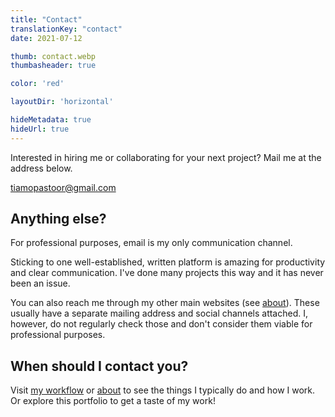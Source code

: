 ```yaml
---
title: "Contact"
translationKey: "contact"
date: 2021-07-12

thumb: contact.webp
thumbasheader: true

color: 'red'

layoutDir: 'horizontal'

hideMetadata: true
hideUrl: true
---
```


Interested in hiring me or collaborating for your next project? Mail me at the address below. 

<div class="official-url contact-link">
	<a href="mailto:tiamopastoor@gmail.com" class="contact-link">tiamopastoor@gmail.com</a>
</div>

## Anything else?

For professional purposes, email is my only communication channel. 

Sticking to one well-established, written platform is amazing for productivity and clear communication. I've done many projects this way and it has never been an issue.

You can also reach me through my other main websites (see [about](/en/info/about)). These usually have a separate mailing address and social channels attached. I, however, do not regularly check those and don't consider them viable for professional purposes.

## When should I contact you?

Visit [my workflow](/en/info/workflow) or [about](/en/info/about) to see the things I typically do and how I work. Or explore this portfolio to get a taste of my work!
